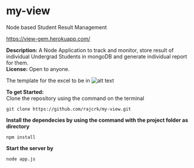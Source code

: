 # my-view
Node based Student Result Management

https://view-gem.herokuapp.com/

<b>Description:</b> A Node Application to track and monitor, store result of individual Undergrad Students in mongoDB and generate individual report for them.<br>
<strong>License:</strong> Open to anyone.<br>

The template for the excel to be in 
![alt text](https://github.com/rajcrk/my-view/blob/master/git-template.png)

<b>To get Started:</b><br>
Clone the repository using the command on the terminal
```
git clone https://github.com/rajcrk/my-view.git
```

<b>Install the dependecies by using the command with the project folder as directory</b>
```
npm install
```

<b>Start the server by</b>
```
node app.js
```
